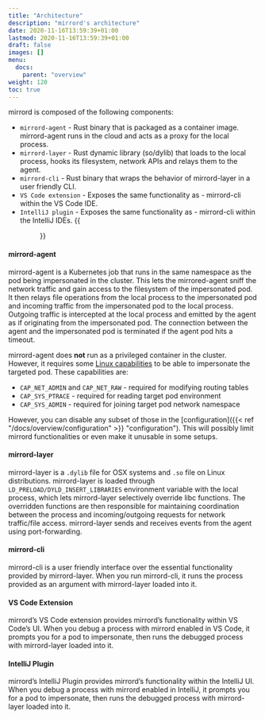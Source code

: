```yaml
---
title: "Architecture"
description: "mirrord's architecture"
date: 2020-11-16T13:59:39+01:00
lastmod: 2020-11-16T13:59:39+01:00
draft: false
images: []
menu:
  docs:
    parent: "overview"
weight: 120
toc: true
---
```


mirrord is composed of the following components:

- `mirrord-agent` - Rust binary that is packaged as a container image. mirrord-agent runs in the cloud and acts as a proxy for the local process.
- `mirrord-layer` - Rust dynamic library (so/dylib) that loads to the local process, hooks its filesystem, network APIs and relays them to the agent.
- `mirrord-cli` - Rust binary that wraps the behavior of mirrord-layer in a user friendly CLI.
- `VS Code extension` - Exposes the same functionality as - mirrord-cli within the VS Code IDE.
- `IntelliJ plugin` - Exposes the same functionality as - mirrord-cli within the IntelliJ IDEs.
{{<figure src="architecture.svg" alt="mirrord - Architecture" class="bg-white center zoomable">}}

#### mirrord-agent

mirrord-agent is a Kubernetes job that runs in the same namespace as the pod being impersonated in the cluster. This lets the mirrored-agent sniff the network traffic and gain access to the filesystem of the impersonated pod. It then relays file operations from the local process to the impersonated pod and incoming traffic from the impersonated pod to the local process. Outgoing traffic is intercepted at the local process and emitted by the agent as if originating from the impersonated pod. The connection between the agent and the impersonated pod is terminated if the agent pod hits a timeout.

mirrord-agent does **not** run as a privileged container in the cluster. However, it requires some [Linux capabilities](https://man7.org/linux/man-pages/man7/capabilities.7.html) to be able to impersonate the targeted pod. These capabilities are:

- `CAP_NET_ADMIN` and `CAP_NET_RAW` - required for modifying routing tables
- `CAP_SYS_PTRACE` - required for reading target pod environment
- `CAP_SYS_ADMIN` - required for joining target pod network namespace

However, you can disable any subset of those in the [configuration]({{< ref "/docs/overview/configuration" >}} "configuration").
This will possibly limit mirrord functionalities or even make it unusable in some setups.

#### mirrord-layer

mirrord-layer is a `.dylib` file for OSX systems and `.so` file on Linux distributions. mirrord-layer is loaded through `LD_PRELOAD/DYLD_INSERT_LIBRARIES` environment variable with the local process, which lets mirrord-layer selectively override libc functions. The overridden functions are then responsible for maintaining coordination between the process and incoming/outgoing requests for network traffic/file access. mirrord-layer sends and receives events from the agent using port-forwarding.

#### mirrord-cli

mirrord-cli is a user friendly interface over the essential functionality provided by mirrord-layer.  When you run mirrord-cli, it runs the process provided as an argument with mirrord-layer loaded into it.

#### VS Code Extension

mirrord’s VS Code extension provides mirrord’s functionality within VS Code’s UI. When you debug a process with mirrord enabled in VS Code, it prompts you for a pod to impersonate, then runs the debugged process with mirrord-layer loaded into it.

#### IntelliJ Plugin

mirrord’s IntelliJ Plugin provides mirrord’s functionality within the IntelliJ UI. When you debug a process with mirrord enabled in IntelliJ, it prompts you for a pod to impersonate, then runs the debugged process with mirrord-layer loaded into it.

